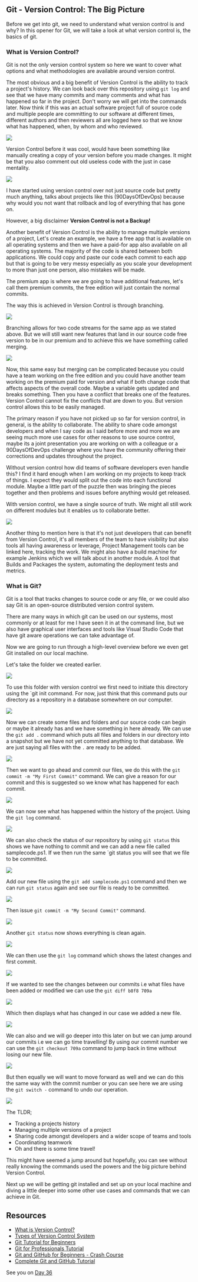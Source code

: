 ## Git - Version Control: The Big Picture 

Before we get into git, we need to understand what version control is and why? In this opener for Git, we will take a look at what version control is, the basics of git.  

### What is Version Control? 

Git is not the only version control system so here we want to cover what options and what methodologies are available around version control. 

The most obvious and a big benefit of Version Control is the ability to track a project's history. We can look back over this repository using `git log` and see that we have many commits and many comments and what has happened so far in the project. Don't worry we will get into the commands later. Now think if this was an actual software project full of source code and multiple people are committing to our software at different times, different authors and then reviewers all are logged here so that we know what has happened, when, by whom and who reviewed. 

![](Images/Day35_Git1.png)

Version Control before it was cool, would have been something like manually creating a copy of your version before you made changes. It might be that you also comment out old useless code with the just in case mentality. 

![](Images/Day35_Git2.png)

I have started using version control over not just source code but pretty much anything, talks about projects like this (90DaysOfDevOps) because why would you not want that rollback and log of everything that has gone on. 

However, a big disclaimer **Version Control is not a Backup!**

Another benefit of Version Control is the ability to manage multiple versions of a project, Let's create an example, we have a free app that is available on all operating systems and then we have a paid-for app also available on all operating systems. The majority of the code is shared between both applications. We could copy and paste our code each commit to each app but that is going to be very messy especially as you scale your development to more than just one person, also mistakes will be made. 

The premium app is where we are going to have additional features, let's call them premium commits, the free edition will just contain the normal commits. 

The way this is achieved in Version Control is through branching. 

![](Images/Day35_Git3.png)

Branching allows for two code streams for the same app as we stated above. But we will still want new features that land in our source code free version to be in our premium and to achieve this we have something called merging. 

![](Images/Day35_Git4.png)

Now, this same easy but merging can be complicated because you could have a team working on the free edition and you could have another team working on the premium paid for version and what if both change code that affects aspects of the overall code. Maybe a variable gets updated and breaks something. Then you have a conflict that breaks one of the features. Version Control cannot fix the conflicts that are down to you. But version control allows this to be easily managed. 

The primary reason if you have not picked up so far for version control, in general, is the ability to collaborate. The ability to share code amongst developers and when I say code as I said before more and more we are seeing much more use cases for other reasons to use source control, maybe its a joint presentation you are working on with a colleague or a 90DaysOfDevOps challenge where you have the community offering their corrections and updates throughout the project. 

Without version control how did teams of software developers even handle this? I find it hard enough when I am working on my projects to keep track of things. I expect they would split out the code into each functional module. Maybe a little part of the puzzle then was bringing the pieces together and then problems and issues before anything would get released. 

With version control, we have a single source of truth. We might all still work on different modules but it enables us to collaborate better. 

![](Images/Day35_Git5.png)

Another thing to mention here is that it's not just developers that can benefit from Version Control, it's all members of the team to have visibility but also tools all having awareness or leverage, Project Management tools can be linked here, tracking the work. We might also have a build machine for example Jenkins which we will talk about in another module. A tool that Builds and Packages the system, automating the deployment tests and metrics. 

### What is Git? 

Git is a tool that tracks changes to source code or any file, or we could also say Git is an open-source distributed version control system. 

There are many ways in which git can be used on our systems, most commonly or at least for me I have seen it in at the command line, but we also have graphical user interfaces and tools like Visual Studio Code that have git aware operations we can take advantage of. 

Now we are going to run through a high-level overview before we even get Git installed on our local machine. 

Let's take the folder we created earlier. 

![](Images/Day35_Git2.png)

To use this folder with version control we first need to initiate this directory using the `git init command. For now, just think that this command puts our directory as a repository in a database somewhere on our computer. 

![](Images/Day35_Git6.png)

Now we can create some files and folders and our source code can begin or maybe it already has and we have something in here already. We can use the `git add .` command which puts all files and folders in our directory into a snapshot but we have not yet committed anything to that database. We are just saying all files with the `.` are ready to be added.   

![](Images/Day35_Git7.png)

Then we want to go ahead and commit our files, we do this with the `git commit -m "My First Commit"` command. We can give a reason for our commit and this is suggested so we know what has happened for each commit. 

![](Images/Day35_Git8.png)

We can now see what has happened within the history of the project. Using the `git log` command.

![](Images/Day35_Git9.png)

We can also check the status of our repository by using `git status` this shows we have nothing to commit and we can add a new file called samplecode.ps1. If we then run the same `git status you will see that we file to be committed. 

![](Images/Day35_Git10.png)

Add our new file using the `git add samplecode.ps1` command and then we can run `git status` again and see our file is ready to be committed. 

![](Images/Day35_Git11.png)

Then issue `git commit -m "My Second Commit"` command.

![](Images/Day35_Git12.png)

Another `git status` now shows everything is clean again.

![](Images/Day35_Git13.png)

We can then use the `git log` command which shows the latest changes and first commit. 

![](Images/Day35_Git14.png)

If we wanted to see the changes between our commits i.e what files have been added or modified we can use the `git diff b8f8 709a`

![](Images/Day35_Git15.png)

Which then displays what has changed in our case we added a new file. 

![](Images/Day35_Git16.png)

We can also and we will go deeper into this later on but we can jump around our commits i.e we can go time travelling! By using our commit number we can use the `git checkout 709a` command to jump back in time without losing our new file. 

![](Images/Day35_Git17.png)

But then equally we will want to move forward as well and we can do this the same way with the commit number or you can see here we are using the `git switch -` command to undo our operation. 

![](Images/Day35_Git18.png)

The TLDR; 

- Tracking a projects history
- Managing multiple versions of a project
- Sharing code amongst developers and a wider scope of teams and tools
- Coordinating teamwork
- Oh and there is some time travel! 


This might have seemed a jump around but hopefully, you can see without really knowing the commands used the powers and the big picture behind Version Control. 

Next up we will be getting git installed and set up on your local machine and diving a little deeper into some other use cases and commands that we can achieve in Git. 



## Resources 

- [What is Version Control?](https://www.youtube.com/watch?v=Yc8sCSeMhi4)
- [Types of Version Control System](https://www.youtube.com/watch?v=kr62e_n6QuQ)
- [Git Tutorial for Beginners](https://www.youtube.com/watch?v=8JJ101D3knE&t=52s) 
- [Git for Professionals Tutorial](https://www.youtube.com/watch?v=Uszj_k0DGsg) 
- [Git and GitHub for Beginners - Crash Course](https://www.youtube.com/watch?v=RGOj5yH7evk&t=8s) 
- [Complete Git and GitHub Tutorial](https://www.youtube.com/watch?v=apGV9Kg7ics)

See you on [Day 36](day36.md) 

